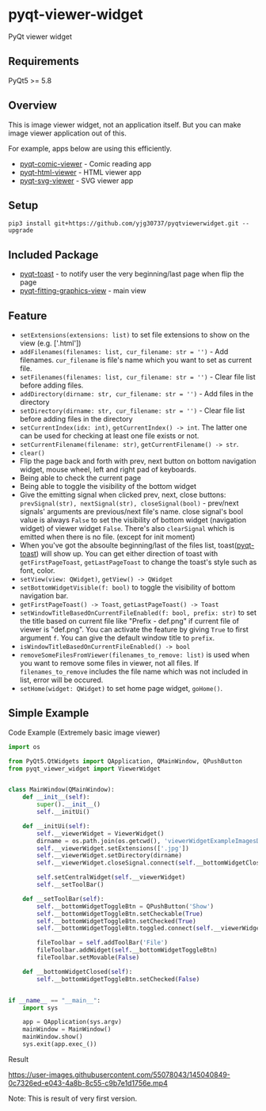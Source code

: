 # pyqt-viewer-widget
PyQt viewer widget

## Requirements
PyQt5 >= 5.8

## Overview
This is image viewer widget, not an application itself. But you can make image viewer application out of this.

For example, apps below are using this efficiently.

* <a href="https://github.com/yjg30737/pyqt-comic-viewer.git">pyqt-comic-viewer</a> - Comic reading app 
* <a href="https://github.com/yjg30737/pyqt-html-viewer.git">pyqt-html-viewer</a> - HTML viewer app
* <a href="https://github.com/yjg30737/pyqt-svg-viewer.git">pyqt-svg-viewer</a> - SVG viewer app

## Setup
```pip3 install git+https://github.com/yjg30737/pyqtviewerwidget.git --upgrade```

## Included Package
* <a href="https://github.com/yjg30737/pyqt-toast.git">pyqt-toast</a> - to notify user the very beginning/last page when flip the page
* <a href="https://github.com/yjg30737/pyqt-fitting-graphics-view.git">pyqt-fitting-graphics-view</a> - main view

## Feature
* `setExtensions(extensions: list)` to set file extensions to show on the view (e.g. ['.html'])
* `addFilenames(filenames: list, cur_filename: str = '')` - Add filenames. ```cur_filename``` is file's name which you want to set as current file.
* `setFilenames(filenames: list, cur_filename: str = '')` - Clear file list before adding files.
* `addDirectory(dirname: str, cur_filename: str = '')` - Add files in the directory
* `setDirectory(dirname: str, cur_filename: str = '')` - Clear file list before adding files in the directory
* `setCurrentIndex(idx: int)`, `getCurrentIndex() -> int`. The latter one can be used for checking at least one file exists or not.
* `setCurrentFilename(filename: str)`, `getCurrentFilename() -> str`.
* `clear()`
* Flip the page back and forth with prev, next button on bottom navigation widget, mouse wheel, left and right pad of keyboards.
* Being able to check the current page
* Being able to toggle the visibility of the bottom widget
* Give the emitting signal when clicked prev, next, close buttons: ```prevSignal(str), nextSignal(str), closeSignal(bool)``` - prev/next signals' arguments are previous/next file's name. close signal's bool value is always `False` to set the visibility of bottom widget (navigation widget) of viewer widget `False`. There's also `clearSignal` which is emitted when there is no file. (except for init moment)
* When you've got the absoulte beginning/last of the files list, toast(<a href="https://github.com/yjg30737/pyqt-toast.git">pyqt-toast</a>) will show up. You can get either direction of toast with ```getFirstPageToast```, ```getLastPageToast``` to change the toast's style such as font, color.
* `setView(view: QWidget)`, `getView() -> QWidget`
* `setBottomWidgetVisible(f: bool)` to toggle the visibility of bottom navigation bar. 
* `getFirstPageToast() -> Toast`, `getLastPageToast() -> Toast`
* `setWindowTitleBasedOnCurrentFileEnabled(f: bool, prefix: str)` to set the title based on current file like "Prefix - def.png" if current file of viewer is "def.png". You can activate the feature by giving `True` to first argument `f`. You can give the default window title to `prefix`.
* `isWindowTitleBasedOnCurrentFileEnabled() -> bool`
* `removeSomeFilesFromViewer(filenames_to_remove: list)` is used when you want to remove some files in viewer, not all files. If `filenames_to_remove` includes the file name which was not included in list, error will be occured.
* `setHome(widget: QWidget)` to set home page widget, `goHome()`.

## Simple Example
Code Example (Extremely basic image viewer)
```python
import os

from PyQt5.QtWidgets import QApplication, QMainWindow, QPushButton
from pyqt_viewer_widget import ViewerWidget


class MainWindow(QMainWindow):
    def __init__(self):
        super().__init__()
        self.__initUi()

    def __initUi(self):
        self.__viewerWidget = ViewerWidget()
        dirname = os.path.join(os.getcwd(), 'viewerWidgetExampleImagesDir')
        self.__viewerWidget.setExtensions(['.jpg'])
        self.__viewerWidget.setDirectory(dirname)
        self.__viewerWidget.closeSignal.connect(self.__bottomWidgetClosed)

        self.setCentralWidget(self.__viewerWidget)
        self.__setToolBar()

    def __setToolBar(self):
        self.__bottomWidgetToggleBtn = QPushButton('Show')
        self.__bottomWidgetToggleBtn.setCheckable(True)
        self.__bottomWidgetToggleBtn.setChecked(True)
        self.__bottomWidgetToggleBtn.toggled.connect(self.__viewerWidget.setBottomWidgetVisible)

        fileToolbar = self.addToolBar('File')
        fileToolbar.addWidget(self.__bottomWidgetToggleBtn)
        fileToolbar.setMovable(False)

    def __bottomWidgetClosed(self):
        self.__bottomWidgetToggleBtn.setChecked(False)


if __name__ == "__main__":
    import sys

    app = QApplication(sys.argv)
    mainWindow = MainWindow()
    mainWindow.show()
    sys.exit(app.exec_())
```

Result

https://user-images.githubusercontent.com/55078043/145040849-0c7326ed-e043-4a8b-8c55-c9b7e1d1756e.mp4

Note: This is result of very first version.
